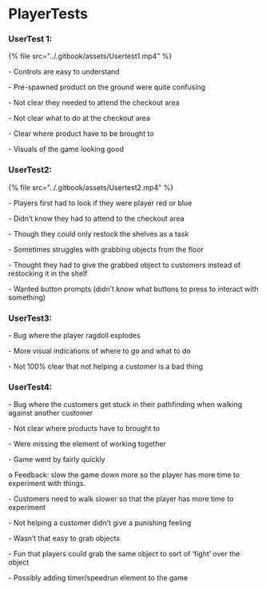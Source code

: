 # PlayerTests

### UserTest 1:

{% file src="../.gitbook/assets/Usertest1.mp4" %}

\-        Controls are easy to understand

\-        Pre-spawned product on the ground were quite confusing

\-        Not clear they needed to attend the checkout area

\-        Not clear what to do at the checkout area

\-        Clear where product have to be brought to

\-        Visuals of the game looking good

### UserTest2:

{% file src="../.gitbook/assets/Usertest2.mp4" %}

\-        Players first had to look if they were player red or blue

\-        Didn’t know they had to attend to the checkout area

\-        Though they could only restock the shelves as a task

\-        Sometimes struggles with grabbing objects from the floor

\-        Thought they had to give the grabbed object to customers instead of restocking it in the shelf

\-        Wanted button prompts (didn’t know what buttons to press to interact with something)

### UserTest3:

\-        Bug where the player ragdoll explodes

\-        More visual indications of where to go and what to do

\-        Not 100% clear that not helping a customer is a bad thing

### UserTest4:

\-        Bug where the customers get stuck in their pathfinding when walking against another customer

\-        Not clear where products have to brought to

\-        Were missing the element of working together

\-        Game went by fairly quickly

o   Feedback: slow the game down more so the player has more time to experiment with things.

\-        Customers need to walk slower so that the player has more time to experiment

\-        Not helping a customer didn’t give a punishing feeling

\-        Wasn’t that easy to grab objects

\-        Fun that players could grab the same object to sort of ‘fight’ over the object

\-        Possibly adding timer/speedrun element to the game
